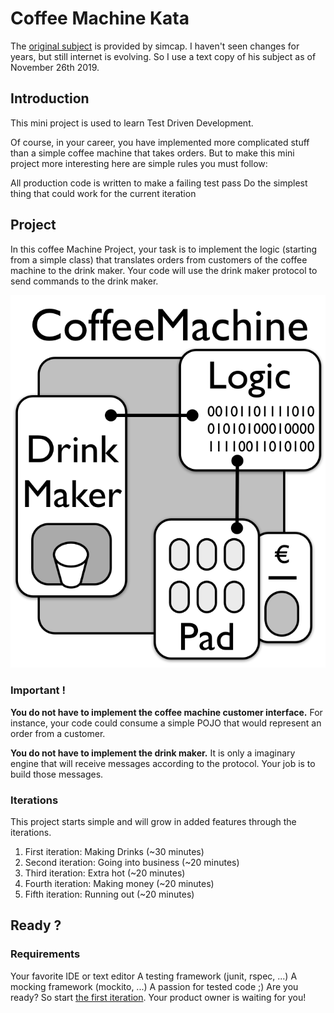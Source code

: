 # Coffee Machine Kata

The [original subject](https://simcap.github.io/coffeemachine/) is provided by simcap.
I haven't seen changes for years, but still internet is evolving.
So I use a text copy of his subject as of November 26th 2019.

## Introduction

This mini project is used to learn Test Driven Development.

Of course, in your career, you have implemented more complicated stuff than a simple coffee machine that takes orders. But to make this mini project more interesting here are simple rules you must follow:

All production code is written to make a failing test pass
Do the simplest thing that could work for the current iteration
## Project
In this coffee Machine Project, your task is to implement the logic (starting from a simple class) that translates orders from customers of the coffee machine to the drink maker. Your code will use the drink maker protocol to send commands to the drink maker.

![coffee machine internal component schema](./src/spec/resources/coffee-800x700.png)

### Important !
**You do not have to implement the coffee machine customer interface.** For instance, your code could consume a simple POJO that would represent an order from a customer.

**You do not have to implement the drink maker.** It is only a imaginary engine that will receive messages according to the protocol. Your job is to build those messages.

### Iterations
This project starts simple and will grow in added features through the iterations.

1. First iteration: Making Drinks (~30 minutes)
1. Second iteration: Going into business (~20 minutes)
1. Third iteration: Extra hot (~20 minutes)
1. Fourth iteration: Making money (~20 minutes)
1. Fifth iteration: Running out (~20 minutes)

## Ready ?
### Requirements
Your favorite IDE or text editor
A testing framework (junit, rspec, ...)
A mocking framework (mockito, ...)
A passion for tested code ;)
Are you ready? So start [the first iteration](iteration_01.md). Your product owner is waiting for you!